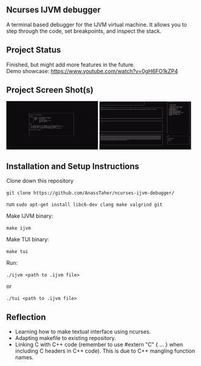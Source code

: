 
## Ncurses IJVM debugger

A terminal based debugger for the IJVM virtual machine. It allows you to step through the code, set breakpoints, and inspect the stack.

## Project Status

Finished, but might add more features in the future.<br>
Demo showcase: https://www.youtube.com/watch?v=0gH6FO1kZP4

## Project Screen Shot(s)

<img src="img/menu.png" width="48%">
<img src="img/interface.png" width="48%">


## Installation and Setup Instructions

Clone down this repository 

 `git clone https://github.com/AnassTaher/ncurses-ijvm-debugger/`

run `sudo apt-get install libc6-dev clang make valgrind git`  

Make IJVM binary:

`make ijvm` 

Make TUI binary:

`make tui`

Run:  

`./ijvm <path to .ijvm file>`  

or

`./tui <path to .ijvm file>`

## Reflection

  - Learning how to make textual interface using ncurses.
  - Adapting makefile to existing repository.
  - Linking C with C++ code (remember to use #extern "C" { ... } when including C headers in C++ code). This is due to C++ mangling function names.
